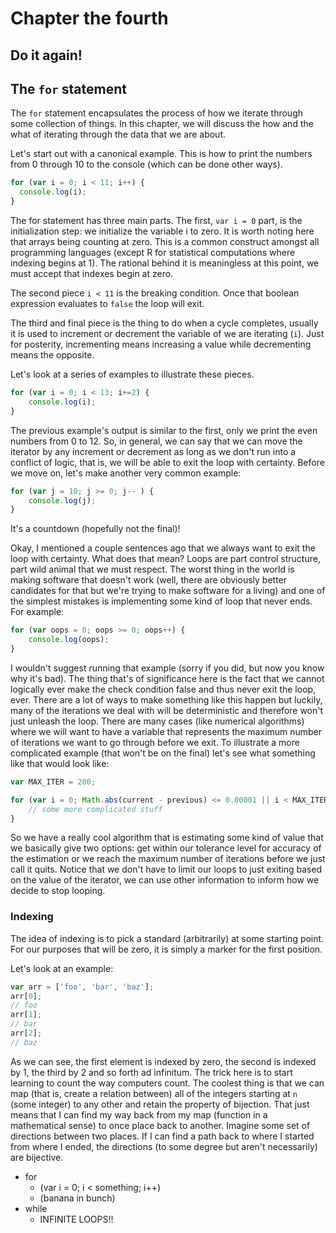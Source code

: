 Chapter the fourth
===================
Do it again!
-------------

## The `for` statement

The `for` statement encapsulates the process of how we iterate through
some collection of things. In this chapter, we will discuss the how and
the what of iterating through the data that we are about.

Let's start out with a canonical example. This is how to print the
numbers from 0 through 10 to the console (which can be done other ways).

```js
for (var i = 0; i < 11; i++) {
  console.log(i);
}
```

The for statement has three main parts. The first, `var i = 0` part, is
the initialization step: we initialize the variable i to zero. It is
worth noting here that arrays being counting at zero. This is a common
construct amongst all programming languages (except R for statistical
computations where indexing begins at 1). The rational behind it is meaningless at this point, we
must accept that indexes begin at zero.

The second piece `i < 11` is the breaking condition. Once that boolean expression evaluates to `false` the loop will exit.

The third and final piece is the thing to do when a cycle completes, usually it is used to increment or decrement the variable of we are iterating (`i`). Just for posterity, incrementing means increasing a value while decrementing means the opposite.

Let's look at a series of examples to illustrate these pieces.

```js
for (var i = 0; i < 13; i+=2) {
    console.log(i);
}
```

The previous example's output is similar to the first, only we print the even numbers from 0 to 12. So, in general, we can say that we can move the iterator by any increment or decrement as long as we don't run into a conflict of logic, that is, we will be able to exit the loop with certainty. Before we move on, let's make another very common example:

```js
for (var j = 10; j >= 0; j-- ) {
    console.log(j);
}
```

It's a countdown (hopefully not the final)!

Okay, I mentioned a couple sentences ago that we always want to exit the loop with certainty. What does that mean? Loops are part control structure, part wild animal that we must respect. The worst thing in the world is making software that doesn't work (well, there are obviously better candidates for that but we're trying to make software for a living) and one of the simplest mistakes is implementing some kind of loop that never ends. For example:

```js
for (var oops = 0; oops >= 0; oops++) {
    console.log(oops);
}
```

I wouldn't suggest running that example (sorry if you did, but now you know why it's bad). The thing that's of significance here is the fact that we cannot logically ever make the check condition false and thus never exit the loop, ever. There are a lot of ways to make something like this happen but luckily, many of the iterations we deal with will be deterministic and therefore won't just unleash the loop. There are many cases (like numerical algorithms) where we will want to have a variable that represents the maximum number of iterations we want to go through before we exit. To illustrate a more complicated example (that won't be on the final) let's see what something like that would look like:

```js
var MAX_ITER = 200;

for (var i = 0; Math.abs(current - previous) <= 0.00001 || i < MAX_ITER; i++) {
    // some more complicated stuff
}
```

So we have a really cool algorithm that is estimating some kind of value that we basically give two options: get within our tolerance level for accuracy of the estimation or we reach the maximum number of iterations before we just call it quits. Notice that we don't have to limit our loops to just exiting based on the value of the iterator, we can use other information to inform how we decide to stop looping. 

### Indexing

The idea of indexing is to pick a standard (arbitrarily) at some
starting point. For our purposes that will be zero, it is simply a
marker for the first position.

Let's look at an example:

```js
var arr = ['foo', 'bar', 'baz'];
arr[0];
// foo
arr[1];
// bar
arr[2];
// baz
```

As we can see, the first element is indexed by zero, the second is
indexed by 1, the third by 2 and so forth ad infinitum. The trick here
is to start learning to count the way computers count. The coolest thing
is that we can map (that is, create a relation between) all of the
integers starting at `n` (some integer) to any other and retain the
property of bijection. That just means that I can find my way back from
my map (function in a mathematical sense) to once place back to another.
Imagine some set of directions between two places. If I can find a path
back to where I started from where I ended, the directions (to some
degree but aren't necessarily) are bijective.
- for
    - (var i = 0; i < something; i++)
    - (banana in bunch)
- while
    - INFINITE LOOPS!!

